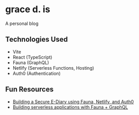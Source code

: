 # grace d. is
A personal blog

## Technologies Used
* Vite
* React (TypeScript)
* Fauna (GraphQL)
* Netlify (Serverless Functions, Hosting)
* Auth0 (Authentication)

## Fun Resources
* [Building a Secure E-Diary using Fauna, Netlify, and Auth0](https://assets.ctfassets.net/2ntc334xpx65/1XcRMMxNC4KC8qyAgUlWbk/6b710d9bd927d333df757337a523cad4/eBook-Auth0-Fauna-Netlify-updated-2022-02.pdf)
* [Building serverless applications with Fauna + GraphQL](https://bholmes.dev/blog/serverless-apps-fauna-gql-astro/)